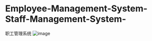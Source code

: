 # Employee-Management-System-Staff-Management-System-
职工管理系统
![image](https://github.com/user-attachments/assets/ad46915e-1000-4dcf-be3b-9a6cd2300e4a)

